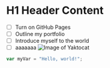 # H1 Header Content
- [ ] Turn on GitHub Pages
- [ ] Outline my portfolio
- [ ] Introduce myself to the world
- [ ] aaaaaaa
![Image of Yaktocat](https://octodex.github.com/images/yaktocat.png)

``` javascript
var myVar = "Hello, world!";
```
